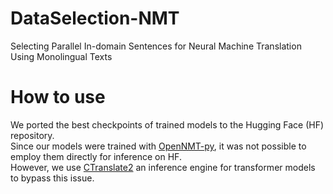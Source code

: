 # DataSelection-NMT
Selecting Parallel In-domain Sentences for Neural Machine Translation Using Monolingual Texts
# How to use
We ported the best checkpoints of trained models to the Hugging Face (HF) repository. <br>
Since our models were trained with [OpenNMT-py](https://github.com/OpenNMT/OpenNMT-py), it was not possible to employ them directly for inference on HF. <br>
However, we use [CTranslate2](https://github.com/OpenNMT/CTranslate2) an inference engine for transformer models to bypass this issue. <br>

